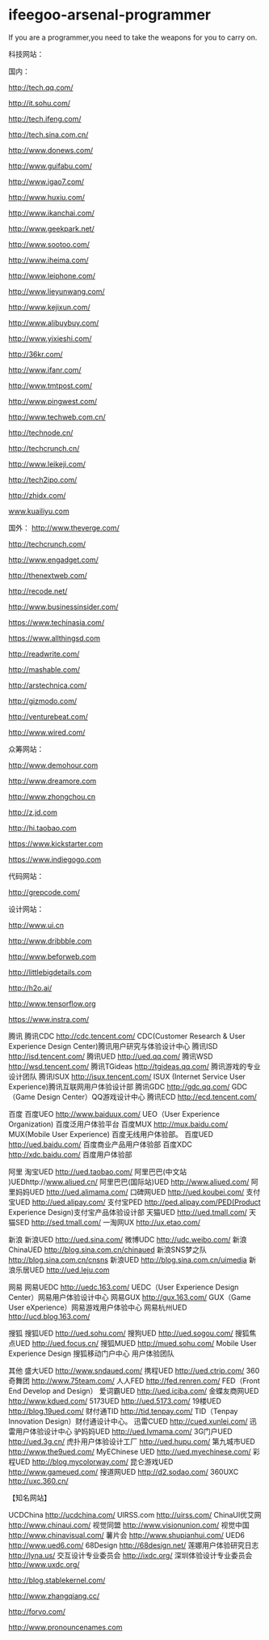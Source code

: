 # ifeegoo-arsenal-programmer
If you are a programmer,you need to take the weapons for you to carry on.


科技网站：

国内：

http://tech.qq.com/

http://it.sohu.com/

http://tech.ifeng.com/

http://tech.sina.com.cn/

http://www.donews.com/

http://www.guifabu.com/

http://www.igao7.com/

http://www.huxiu.com/

http://www.ikanchai.com/

http://www.geekpark.net/

http://www.sootoo.com/

http://www.iheima.com/

http://www.leiphone.com/

http://www.lieyunwang.com/

http://www.kejixun.com/

http://www.alibuybuy.com/

http://www.yixieshi.com/

http://36kr.com/

http://www.ifanr.com/

http://www.tmtpost.com/

http://www.pingwest.com/

http://www.techweb.com.cn/

http://technode.cn/

http://techcrunch.cn/

http://www.leikeji.com/

http://tech2ipo.com/

http://zhidx.com/

www.kuailiyu.com

国外：
http://www.theverge.com/

http://techcrunch.com/

http://www.engadget.com/

http://thenextweb.com/

http://recode.net/

http://www.businessinsider.com/

https://www.techinasia.com/

https://www.allthingsd.com

http://readwrite.com/

http://mashable.com/

http://arstechnica.com/

http://gizmodo.com/

http://venturebeat.com/

http://www.wired.com/

众筹网站：

http://www.demohour.com

http://www.dreamore.com

http://www.zhongchou.cn

http://z.jd.com

http://hi.taobao.com

https://www.kickstarter.com

https://www.indiegogo.com

代码网站：

http://grepcode.com/

设计网站：

http://www.ui.cn

http://www.dribbble.com

http://www.beforweb.com

http://littlebigdetails.com


http://h2o.ai/

http://www.tensorflow.org


https://www.instra.com/




腾讯 
腾讯CDC http://cdc.tencent.com/ CDC(Customer Research & User Experience Design Center)腾讯用户研究与体验设计中心
腾讯ISD http://isd.tencent.com/
腾讯UED http://ued.qq.com/
腾讯WSD http://wsd.tencent.com/
腾讯TGideas http://tgideas.qq.com/ 腾讯游戏的专业设计团队
腾讯ISUX http://isux.tencent.com/ ISUX (Internet Service User Experience)腾讯互联网用户体验设计部
腾讯GDC http://gdc.qq.com/ GDC（Game Design Center）QQ游戏设计中心
腾讯ECD http://ecd.tencent.com/

百度 
百度UEO http://www.baiduux.com/ UEO（User Experience Organization) 百度泛用户体验平台
百度MUX http://mux.baidu.com/ MUX(Mobile User Experience) 百度无线用户体验部。
百度UED http://ued.baidu.com/ 百度商业产品用户体验部
百度XDC http://xdc.baidu.com/ 百度用户体验部

阿里 
淘宝UED http://ued.taobao.com/
阿里巴巴(中文站 )UEDhttp://www.aliued.cn/
阿里巴巴(国际站)UED http://www.aliued.com/
阿里妈妈UED http://ued.alimama.com/
口碑网UED http://ued.koubei.com/
支付宝UED http://ued.alipay.com/
支付宝PED http://ped.alipay.com/PED(Product Experience Design)支付宝产品体验设计部
天猫UED http://ued.tmall.com/
天猫SED http://sed.tmall.com/
一淘网UX http://ux.etao.com/


新浪 
新浪UED http://ued.sina.com/
微博UDC http://udc.weibo.com/
新浪ChinaUED http://blog.sina.com.cn/chinaued
新浪SNS梦之队 http://blog.sina.com.cn/cnsns
新浪UED http://blog.sina.com.cn/uimedia
新浪乐居UED http://ued.leju.com

网易 
网易UEDC http://uedc.163.com/ UEDC（User Experience Design Center）网易用户体验设计中心
网易GUX http://gux.163.com/ GUX（Game User eXperience）网易游戏用户体验中心
网易杭州UED  http://ucd.blog.163.com/

搜狐 
搜狐UED http://ued.sohu.com/
搜狗UED  http://ued.sogou.com/
搜狐焦点UED http://ued.focus.cn/
搜狐MUED http://mued.sohu.com/ Mobile User Experience Design 搜狐移动门户中心 用户体验团队


其他 
盛大UED http://www.sndaued.com/
携程UED http://ued.ctrip.com/
360奇舞团 http://www.75team.com/
人人FED http://fed.renren.com/ FED（Front End Develop and Design）
爱词霸UED http://ued.iciba.com/
金蝶友商网UED http://www.kdued.com/
5173UED http://ued.5173.com/
19楼UED http://blog.19ued.com/
财付通TID http://tid.tenpay.com/ TID（Tenpay Innovation Design）财付通设计中心。
迅雷CUED http://cued.xunlei.com/ 迅雷用户体验设计中心
驴妈妈UED http://ued.lvmama.com/
3G门户UED http://ued.3g.cn/
虎扑用户体验设计工厂 http://ued.hupu.com/
第九城市UED http://www.the9ued.com/
MyEChinese UED http://ued.myechinese.com/
彩程UED http://blog.mycolorway.com/
昆仑游戏UED http://www.gameued.com/
搜道网UED http://d2.sodao.com/
360UXC http://uxc.360.cn/

【知名网站】 

UCDChina http://ucdchina.com/
UIRSS.com http://uirss.com/
ChinaUI优艾网 http://www.chinaui.com/
视觉同盟  http://www.visionunion.com/
视觉中国 http://www.chinavisual.com/
薯片会 http://www.shupianhui.com/
UED6 http://www.ued6.com/
68Design http://68design.net/
莲娜用户体验研究日志 http://lyna.us/
交互设计专业委员会 http://ixdc.org/
深圳体验设计专业委员会 http://www.uxdc.org/


http://blog.stablekernel.com/

http://www.zhangqiang.cc/

http://forvo.com/

http://www.pronouncenames.com
